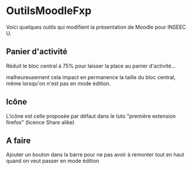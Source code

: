 # OutilsMoodleFxp
Voici quelques outils qui modifient la présentation de Moodle pour INSEEC U.

## Panier d'activité
Réduit le bloc central à 75% pour laisser la place au panier d'activité... 

malheureusement cela impact en permanence la taille du bloc central, même lorsqu'on n'est pas en mode édition.

## Icône
L'icône est celle proposée par défaut dans le tuto "première extension firefox" (licence Share alike)

## A faire
Ajouter un bouton dans la barre pour ne pas avoir à remonter tout en haut quand on veut passer en mode édition
